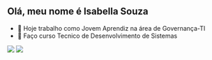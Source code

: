## Olá, meu nome é Isabella Souza

- 🔭 Hoje trabalho como Jovem Aprendiz na área de Governança-TI
- 🌱 Faço curso Tecnico de Desenvolvimento de Sistemas

<div> 

  <a href = "mailto:isabellacarolinadesouza17@gmail.com"><img src="https://img.shields.io/badge/-Gmail-%23333?style=for-the-badge&logo=gmail&logoColor=white" target="_blank"></a>
  <a href="https://www.linkedin.com/in/isabella-carolina-souza-182789364" target="_blank"><img src="https://img.shields.io/badge/-LinkedIn-%230077B5?style=for-the-badge&logo=linkedin&logoColor=white" target="_blank"></a> 
  
</div>
